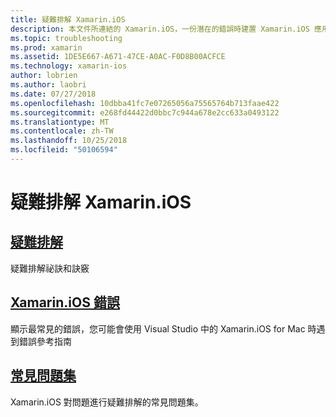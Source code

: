 ```yaml
---
title: 疑難排解 Xamarin.iOS
description: 本文件所連結的 Xamarin.iOS，一份潛在的錯誤時建置 Xamarin.iOS 應用程式，提供疑難排解資訊和常見問題集的各種資源。
ms.topic: troubleshooting
ms.prod: xamarin
ms.assetid: 1DE5E667-A671-47CE-A0AC-F0D8B00ACFCE
ms.technology: xamarin-ios
author: lobrien
ms.author: laobri
ms.date: 07/27/2018
ms.openlocfilehash: 10dbba41fc7e07265056a75565764b713faae422
ms.sourcegitcommit: e268fd44422d0bbc7c944a678e2cc633a0493122
ms.translationtype: MT
ms.contentlocale: zh-TW
ms.lasthandoff: 10/25/2018
ms.locfileid: "50106594"
---
```

# <a name="troubleshooting-xamarinios"></a>疑難排解 Xamarin.iOS

## <a name="troubleshootingiostroubleshootingtroubleshootingmd"></a>[疑難排解](~/ios/troubleshooting/troubleshooting.md)

疑難排解祕訣和訣竅

## <a name="xamarinios-errorsiostroubleshootingmtouch-errorsmd"></a>[Xamarin.iOS 錯誤](~/ios/troubleshooting/mtouch-errors.md)

顯示最常見的錯誤，您可能會使用 Visual Studio 中的 Xamarin.iOS for Mac 時遇到錯誤參考指南

## <a name="frequently-asked-questionsquestionsindexmd"></a>[常見問題集](questions/index.md)

Xamarin.iOS 對問題進行疑難排解的常見問題集。
